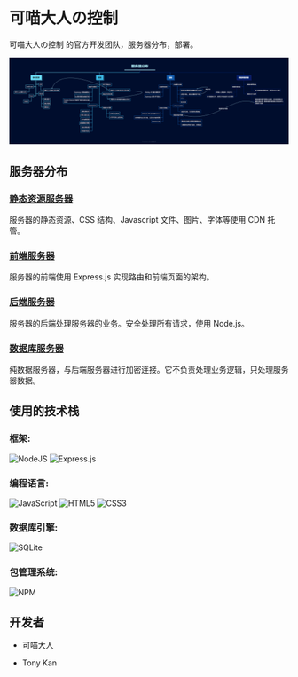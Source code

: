 # 可喵大人の控制

可喵大人の控制 的官方开发团队，服务器分布，部署。

<img src="https://raw.githubusercontent.com/winkyneverlose/.github/main/images/%E5%8F%AF%E5%96%B5%E5%A4%A7%E4%BA%BA%E3%81%AE%E6%8E%A7%E5%88%B6-%E6%9C%8D%E5%8A%A1%E5%99%A8%E5%88%86%E5%B8%83.png">

## 服务器分布

### [静态资源服务器](https://github.com/winkyneverlose/static-resources)

服务器的静态资源、CSS 结构、Javascript 文件、图片、字体等使用 CDN 托管。

### [前端服务器](https://github.com/winkyneverlose/frontend-server)

服务器的前端使用 Express.js 实现路由和前端页面的架构。

### [后端服务器](https://github.com/winkyneverlose/backend-server)

服务器的后端处理服务器的业务。安全处理所有请求，使用 Node.js。

### [数据库服务器](https://github.com/winkyneverlose/database-server)

纯数据服务器，与后端服务器进行加密连接。它不负责处理业务逻辑，只处理服务器数据。

## 使用的技术栈

### 框架:

![NodeJS](https://img.shields.io/badge/node.js-6DA55F?style=for-the-badge&logo=node.js&logoColor=white)
![Express.js](https://img.shields.io/badge/express.js-%23404d59.svg?style=for-the-badge&logo=express&logoColor=%2361DAFB)

### 编程语言:

![JavaScript](https://img.shields.io/badge/javascript-%23323330.svg?style=for-the-badge&logo=javascript&logoColor=%23F7DF1E)
![HTML5](https://img.shields.io/badge/html5-%23E34F26.svg?style=for-the-badge&logo=html5&logoColor=white)
![CSS3](https://img.shields.io/badge/css3-%231572B6.svg?style=for-the-badge&logo=css3&logoColor=white)

### 数据库引擎:

![SQLite](https://img.shields.io/badge/sqlite-%2307405e.svg?style=for-the-badge&logo=sqlite&logoColor=white)

### 包管理系统:

![NPM](https://img.shields.io/badge/NPM-%23CB3837.svg?style=for-the-badge&logo=npm&logoColor=white)

## 开发者

- 可喵大人

- Tony Kan

